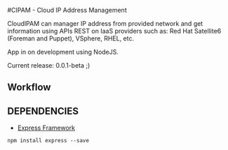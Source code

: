 #CIPAM - Cloud IP Address Management

CloudIPAM can manager IP address from provided network and get information using APIs REST 
on  IaaS providers such as: Red Hat Satellite6 (Foreman and Puppet), VSphere, RHEL, etc.

App in on development using NodeJS.

Current release: 0.0.1-beta ;)

## Workflow
 


## DEPENDENCIES
* [Express Framework](http://www.tutorialspoint.com/nodejs/nodejs_express_framework.htm)
```
npm install express --save
```

